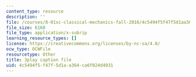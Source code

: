 ```yaml
---
content_type: resource
description: ''
file: /courses/8-01sc-classical-mechanics-fall-2016/4c5494f5f47f5d1aa364ca6f024d4931_1s6_4qX-u2o.srt
file_size: 6160
file_type: application/x-subrip
learning_resource_types: []
license: https://creativecommons.org/licenses/by-nc-sa/4.0/
ocw_type: OCWFile
resourcetype: Other
title: 3play caption file
uid: 4c5494f5-f47f-5d1a-a364-ca6f024d4931
---
```

